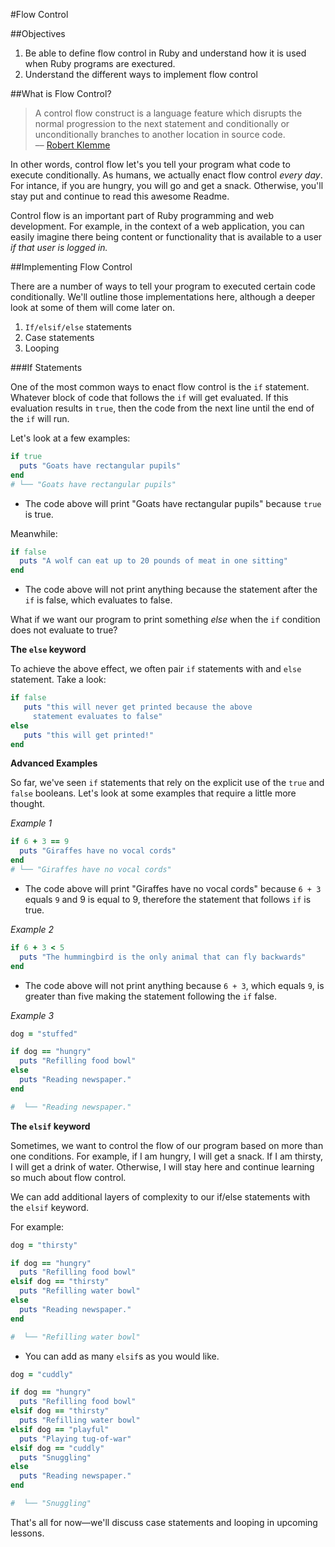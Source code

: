 #Flow Control

##Objectives
1. Be able to define flow control in Ruby and understand how it is used when Ruby programs are exectured. 
2. Understand the different ways to implement flow control

##What is Flow Control?
> A control flow construct is a language feature which disrupts the normal progression to the next statement and conditionally or unconditionally branches to another location in source code.                                
> –– [Robert Klemme](http://blog.rubybestpractices.com/posts/rklemme/004-Control_Flow.html)

In other words, control flow let's you tell your program what code to execute conditionally. As humans, we actually enact flow control *every day*. For intance, if you are hungry, you will go and get a snack. Otherwise, you'll stay put and continue to read this awesome Readme. 

Control flow is an important part of Ruby programming and web development. For example, in the context of a web application, you can easily imagine there being content or functionality that is available to a user *if that user is logged in.*

##Implementing Flow Control

There are a number of ways to tell your program to executed certain code conditionally. We'll outline those implementations here, although a deeper look at some of them will come later on. 

1. `If/elsif/else` statements
2. Case statements
3. Looping

###If Statements

One of the most common ways to enact flow control is the `if` statement. Whatever block of code that follows the `if` will get evaluated. If this evaluation results in `true`, then the code from the next line until the end of the `if` will run.

Let's look at a few examples:

```ruby
if true
  puts "Goats have rectangular pupils"
end
# └── "Goats have rectangular pupils"
```
* The code above will print "Goats have rectangular pupils" because `true` is true.

Meanwhile:

```ruby
if false
  puts "A wolf can eat up to 20 pounds of meat in one sitting"
end
```
* The code above will not print anything because the statement after the `if` is false, which evaluates to false.

What if we want our program to print something *else* when the `if` condition does not evaluate to true? 

**The `else` keyword**

To achieve the above effect, we often pair `if` statements with and `else` statement. Take a look:

```ruby 
if false 
   puts "this will never get printed because the above
     statement evaluates to false"
else 
   puts "this will get printed!"
end
```

**Advanced Examples**

So far, we've seen `if` statements that rely on the explicit use of the `true` and `false` booleans. Let's look at some examples that require a little more thought. 

*Example 1*

```ruby
if 6 + 3 == 9
  puts "Giraffes have no vocal cords"
end
# └── "Giraffes have no vocal cords"
```
* The code above will print "Giraffes have no vocal cords" because `6 + 3` equals `9` and 9 is equal to 9, therefore the statement that follows `if` is true.

*Example 2*

```ruby
if 6 + 3 < 5
  puts "The hummingbird is the only animal that can fly backwards"
end
```
* The code above will not print anything because `6 + 3`, which equals `9`, is greater than five making the statement following the `if` false.

*Example 3*

```ruby
dog = "stuffed"

if dog == "hungry"
  puts "Refilling food bowl"
else
  puts "Reading newspaper."
end

#  └── "Reading newspaper."
```
**The `elsif` keyword**

Sometimes, we want to control the flow of our program based on more than one conditions. For example, if I am hungry, I will get a snack. If I am thirsty, I will get a drink of water. Otherwise, I will stay here and continue learning so much about flow control. 

We can add additional layers of complexity to our if/else statements with the `elsif` keyword. 

For example:


```ruby
dog = "thirsty"

if dog == "hungry"
  puts "Refilling food bowl"
elsif dog == "thirsty"
  puts "Refilling water bowl"
else
  puts "Reading newspaper."
end

#  └── "Refilling water bowl"
```

* You can add as many `elsif`s as you would like.

```ruby
dog = "cuddly"

if dog == "hungry"
  puts "Refilling food bowl"
elsif dog == "thirsty"
  puts "Refilling water bowl"
elsif dog == "playful"
  puts "Playing tug-of-war"
elsif dog == "cuddly"
  puts "Snuggling"
else
  puts "Reading newspaper."
end

#  └── "Snuggling"
```

That's all for now––we'll discuss case statements and looping in upcoming lessons. 
